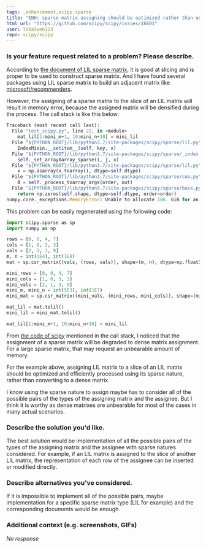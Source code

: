 ```yaml
---
tags: ,enhancement,scipy.sparse
title: "ENH: sparse matrix assigning should be optimized rather than using densified matrixes"
html_url: "https://github.com/scipy/scipy/issues/16601"
user: likaiwen123
repo: scipy/scipy
---
```


### Is your feature request related to a problem? Please describe.

According to [the document of LIL sparse matrix](https://docs.scipy.org/doc/scipy-1.8.1/reference/generated/scipy.sparse.lil_matrix.html#scipy.sparse.lil_matrix), it is good at slicing and is proper to be used to construct sparse matrix. And I have found several packages using LIL sparse matrix to build an adjacent matrix like [microsoft/recommenders](https://github.com/microsoft/recommenders/blob/main/recommenders/models/deeprec/DataModel/ImplicitCF.py#L169-L178). 

However, the assigning of a sparse matrix to the slice of an LIL matrix will result in memory error, because the assigned matrix will be densified during the process. The call stack is like this below:

```python
Traceback (most recent call last):
  File "test_scipy.py", line 22, in <module>
    mat_lil[1:mini_m+1, 10:mini_n+10] = mini_lil
  File "${PYTHON_ROOT}/lib/python3.7/site-packages/scipy/sparse/lil.py", line 346, in __setitem__
    IndexMixin.__setitem__(self, key, x)
  File "${PYTHON_ROOT}/lib/python3.7/site-packages/scipy/sparse/_index.py", line 103, in __setitem__
    self._set_arrayXarray_sparse(i, j, x)
  File "${PYTHON_ROOT}/lib/python3.7/site-packages/scipy/sparse/lil.py", line 332, in _set_arrayXarray_sparse
    x = np.asarray(x.toarray(), dtype=self.dtype)
  File "${PYTHON_ROOT}/lib/python3.7/site-packages/scipy/sparse/coo.py", line 323, in toarray
    B = self._process_toarray_args(order, out)
  File "${PYTHON_ROOT}/lib/python3.7/site-packages/scipy/sparse/base.py", line 1186, in _process_toarray_args
    return np.zeros(self.shape, dtype=self.dtype, order=order)
numpy.core._exceptions.MemoryError: Unable to allocate 186. GiB for an array with shape (5000, 10000000) and data type float32
```

This problem can be easily regenerated using the following code:

```python
import scipy.sparse as sp
import numpy as np

rows = [0, 0, 4, 7]
cols = [1, 0, 3, 3]
vals = [2, 1, 3, 9]
m, n = int(1E4), int(1E8)
mat = sp.csr_matrix((vals, (rows, vals)), shape=(m, n), dtype=np.float32)

mini_rows = [0, 0, 4, 7]
mini_cols = [1, 0, 3, 3]
mini_vals = [2, 1, 3, 9]
mini_m, mini_n = int(5E3), int(1E7)
mini_mat = sp.csr_matrix((mini_vals, (mini_rows, mini_cols)), shape=(mini_m, mini_n), dtype=np.float32)

mat_lil = mat.tolil()
mini_lil = mini_mat.tolil()

mat_lil[1:mini_m+1, 10:mini_n+10] = mini_lil
```

From [the code of scipy](https://github.com/scipy/scipy/blob/main/scipy/sparse/_index.py#L260-L264) mentioned in the call stack, I noticed that the assignment of a sparse matrix will be degraded to dense matrix assignment. For a large sparse matrix, that may request an unbearable amount of memory. 

For the example above, assigning LIL matrix to a slice of an LIL matrix should be optimized and efficiently processed using its sparse nature, rather than converting to a dense matrix.

I know using the sparse nature to assign maybe has to consider all of the possible pairs of the types of the assigning matrix and the assignee. But I think it is worthy as dense matrixes are unbearable for most of the cases in many actual scenarios.

### Describe the solution you'd like.

The best solution would be implementation of all the possible pairs of the types of the assigning matrix and the assignee with sparse natures considered. For example, if an LIL matrix is assigned to the slice of another LIL matrix, the representation of each row of the assignee can be inserted or modified directly.

### Describe alternatives you've considered.

If it is impossible to implement all of the possible pairs, maybe implementation for a specific sparse matrix type (LIL for example) and the corresponding documents would be enough.

### Additional context (e.g. screenshots, GIFs)

_No response_